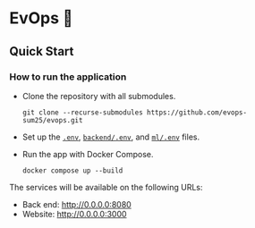 # EvOps :whale:

## Quick Start

### How to run the application

- Clone the repository with all submodules.

  ```shell
  git clone --recurse-submodules https://github.com/evops-sum25/evops.git
  ```

- Set up the [`.env`](/.env.example),
  [`backend/.env`](https://github.com/evops-sum25/evops-backend/blob/main/.env.example),
  and
  [`ml/.env`](https://github.com/evops-sum25/evops-ml/blob/main/.env.example)
  files.

- Run the app with Docker Compose.

  ```shell
  docker compose up --build
  ```

The services will be available on the following URLs:

- Back end: http://0.0.0.0:8080
- Website: http://0.0.0.0:3000
